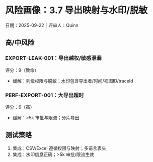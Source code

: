 # 风险画像：3.7 导出映射与水印/脱敏

日期：2025-09-22｜评审人：Quinn

## 高/中风险

### EXPORT-LEAK-001：导出越权/敏感泄漏
评分：9（致命）
- 缓解：列级权限与脱敏；水印包含导出者/时间/视图ID/traceId

### PERF-EXPORT-001：大导出超时
评分：6（高）
- 缓解：>5k 审批与限流；分片导出

## 测试策略

1. 集成：CSV/Excel 遵循权限与映射；多语言表头
2. 集成：水印信息正确；>5k 审批/限流生效
